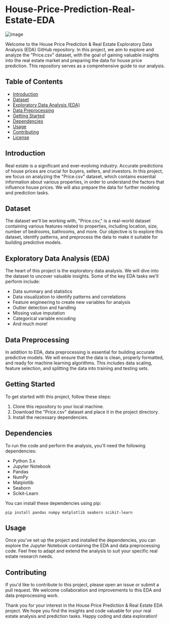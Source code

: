 # House-Price-Prediction-Real-Estate-EDA

![image](https://github.com/Shrini9797/House-Price-Prediction-Real-Estate-EDA/assets/143311077/1089be32-e834-4b3b-b009-cdc2316a8e9e)

Welcome to the House Price Prediction & Real Estate Exploratory Data Analysis (EDA) GitHub repository. In this project, we aim to explore and analyze the "Price.csv" dataset, with the goal of gaining valuable insights into the real estate market and preparing the data for house price prediction. This repository serves as a comprehensive guide to our analysis.

## Table of Contents
- [Introduction](#introduction)
- [Dataset](#dataset)
- [Exploratory Data Analysis (EDA)](#exploratory-data-analysis-eda)
- [Data Preprocessing](#data-preprocessing)
- [Getting Started](#getting-started)
- [Dependencies](#dependencies)
- [Usage](#usage)
- [Contributing](#contributing)
- [License](#license)

## Introduction

Real estate is a significant and ever-evolving industry. Accurate predictions of house prices are crucial for buyers, sellers, and investors. In this project, we focus on analyzing the "Price.csv" dataset, which contains essential information about various properties, in order to understand the factors that influence house prices. We will also prepare the data for further modeling and prediction tasks.

## Dataset

The dataset we'll be working with, "Price.csv," is a real-world dataset containing various features related to properties, including location, size, number of bedrooms, bathrooms, and more. Our objective is to explore this dataset, identify patterns, and preprocess the data to make it suitable for building predictive models.

## Exploratory Data Analysis (EDA)

The heart of this project is the exploratory data analysis. We will dive into the dataset to uncover valuable insights. Some of the key EDA tasks we'll perform include:

- Data summary and statistics
- Data visualization to identify patterns and correlations
- Feature engineering to create new variables for analysis
- Outlier detection and handling
- Missing value imputation
- Categorical variable encoding
- And much more!

## Data Preprocessing

In addition to EDA, data preprocessing is essential for building accurate predictive models. We will ensure that the data is clean, properly formatted, and ready for machine learning algorithms. This includes data scaling, feature selection, and splitting the data into training and testing sets.

## Getting Started

To get started with this project, follow these steps:

1. Clone this repository to your local machine.
2. Download the "Price.csv" dataset and place it in the project directory.
3. Install the necessary dependencies.

## Dependencies

To run the code and perform the analysis, you'll need the following dependencies:

- Python 3.x
- Jupyter Notebook
- Pandas
- NumPy
- Matplotlib
- Seaborn
- Scikit-Learn

You can install these dependencies using pip:

```
pip install pandas numpy matplotlib seaborn scikit-learn
```

## Usage

Once you've set up the project and installed the dependencies, you can explore the Jupyter Notebook containing the EDA and data preprocessing code. Feel free to adapt and extend the analysis to suit your specific real estate research needs.

## Contributing

If you'd like to contribute to this project, please open an issue or submit a pull request. We welcome collaboration and improvements to this EDA and data preprocessing work.

Thank you for your interest in the House Price Prediction & Real Estate EDA project. We hope you find the insights and code valuable for your real estate analysis and prediction tasks. Happy coding and data exploration!
